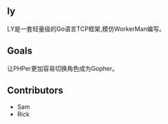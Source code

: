 ## ly
LY是一套轻量级的Go语言TCP框架,模仿WorkerMan编写。

## Goals
让PHPer更加容易切换角色成为Gopher。


## Contributors
- Sam 
- Rick




